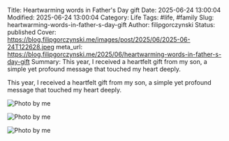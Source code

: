 Title: Heartwarming words in Father's Day gift
Date: 2025-06-24 13:00:04
Modified: 2025-06-24 13:00:04
Category: Life
Tags: #life, #family
Slug: heartwarming-words-in-father-s-day-gift
Author: filipgorczynski
Status: published
Cover: https://blog.filipgorczynski.me/images/post/2025/06/2025-06-24T122628.jpeg
meta_url: https://blog.filipgorczynski.me/2025/06/heartwarming-words-in-father-s-day-gift
Summary: This year, I received a heartfelt gift from my son, a simple yet profound message that touched my heart deeply.

This year, I received a heartfelt gift from my son, a simple yet profound message that touched my heart deeply.

![Photo by me](https://blog.filipgorczynski.me/images/post/2025/06/2025-06-24T122628.jpeg)

![Photo by me](https://blog.filipgorczynski.me/images/post/2025/06/2025-06-24T122626.jpeg)

![Photo by me](https://blog.filipgorczynski.me/images/post/2025/06/2025-06-24T122627.jpeg)
